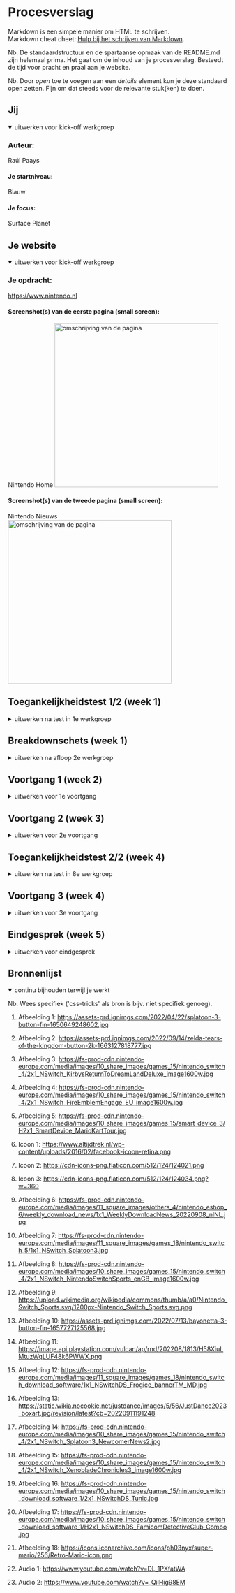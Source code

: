 # Procesverslag
Markdown is een simpele manier om HTML te schrijven.  
Markdown cheat cheet: [Hulp bij het schrijven van Markdown](https://github.com/adam-p/markdown-here/wiki/Markdown-Cheatsheet).

Nb. De standaardstructuur en de spartaanse opmaak van de README.md zijn helemaal prima. Het gaat om de inhoud van je procesverslag. Besteedt de tijd voor pracht en praal aan je website.

Nb. Door *open* toe te voegen aan een *details* element kun je deze standaard open zetten. Fijn om dat steeds voor de relevante stuk(ken) te doen.





## Jij

<details open>
  <summary>uitwerken voor kick-off werkgroep</summary>

  ### Auteur:
  Raúl Paays

  #### Je startniveau:
  Blauw

  #### Je focus:
  Surface Planet
 
</details>





## Je website

<details open>
  <summary>uitwerken voor kick-off werkgroep</summary>

  ### Je opdracht:
  https://www.nintendo.nl

  #### Screenshot(s) van de eerste pagina (small screen): 
  Nintendo Home
  <img src="readme-images/nintendo_1.jpeg" width="375px" alt="omschrijving van de pagina">

  #### Screenshot(s) van de tweede pagina (small screen):
  Nintendo Nieuws  
  <img src="readme-images/nintendo_2.jpeg" width="375px" alt="omschrijving van de pagina">
 
</details>



## Toegankelijkheidstest 1/2 (week 1)

<details>
  <summary>uitwerken na test in 1e werkgroep</summary>

  ### Bevindingen
  Lijst met je bevindingen die in de test naar voren kwamen:

  #### Screenreader
  Hier korte omschrijving (met indien nodig afbeeldingen):
  Frustrerend
  Alles opgelezen
  Moeite met swipen
  Wist niet hoe ze moest klikken
  <img src="./readme-images/screenreader_katarina.jpeg" alt="screenreader">

  Hier een omschrijving van hoe het opgelost kan worden (met indien nodig afbeeldingen)
  Beter aangeven hoe afbeeldingen te swipen (Misschien een scrolbar)

  #### Muis en Toetsenbord 
  Hier korte omschrijving (met indien nodig afbeeldingen):
  In de nav een klein lijntje / onduidelijk
  Met rood omcirkeld in de active state 
  <img src="./readme-images/tabben_katarina.jpeg" alt="tabben">

  Hier een omschrijving van hoe het opgelost kan worden (met indien nodig afbeeldingen)
  Duidelijker in de nav aangeven

  #### Motoriek (shocks, elastiekjes)
  Hier korte omschrijving (met indien nodig afbeeldingen):
  Werkte nog steeds omdat het niet zoveel acties heeft op het homescherm
  <img src="./readme-images/ballon_katarina.jpeg" alt ="ballon">
  Hier een omschrijving van hoe het opgelost kan worden (met indien nodig afbeeldingen)
  -

  #### Visueel (brillen, contrast, kleurenblind, dark/light). 
  Hier korte omschrijving (met indien nodig afbeeldingen):
  Periphical field loss: via de zijkant kijken
  Central Field Loss: witte letters minder goed zichtbaar: Groene kleine letters minder goed zichtbaar
  Cataract: Sommige lettertypes zijn onduidelijk
  <img src="./readme-images/verlorenvisie_katarina.jpeg" alt ="verloren visie">
  Hier een omschrijving van hoe het opgelost kan worden (met indien nodig afbeeldingen)
  - Lettertypes dikgedrukt maken, duidelijker contrast laten zien.


  Kleurverhouding is goed, ze mengen niet met elkaar
  Goed contrast nog steeds
  <img src="./readme-images/kleurvisie_katarina.jpeg" alt="verloren visie">
  Hier een omschrijving van hoe het opgelost kan worden (met indien nodig afbeeldingen):
  Lettertypes duidelijker maken
</details>



## Breakdownschets (week 1)

<details>
  <summary>uitwerken na afloop 2e werkgroep</summary>

  ### de hele pagina: 
  <img src="./readme-images/breakdownschets.jpeg" width="375px" alt="breakdown van de hele pagina">

  ### dynamisch deel (bijv menu): 
  <img src="./readme-images/breakdownschets_menu.jpeg" width="375px" alt="breakdown van een dynamisch deel">

</details>





## Voortgang 1 (week 2)

<details>
  <summary>uitwerken voor 1e voortgang</summary>

  ### Stand van zaken
  hier dit ging goed & dit was lastig (neem ook screenshots op van delen van je website en code)
  Moest nog beginnen, dus nog niet zo goed bezig. Nog geen screenshots omdat er nog aan gewerkt moest worden.

  ### Agenda voor meeting
  samen met je groepje opstellen

  | student 1      | student 2          | student 3    | student 4        |
  | ---            | ---                | ---          | ---              |
  | dit bespreken  | en dit             | en ik dit    | en dan ik dat    |
  | en dat ook nog | dit als er tijd is | nog een punt | dit wil ik zeker |
  | ...            | ...                | ...          | ...              |


  ### Verslag van meeting
  hier na afloop snel de uitkomsten van de meeting vastleggen

  - Beginnen!!
  - De oefeningen maken en de draad oppakken

</details>





## Voortgang 2 (week 3)

<details>
  <summary>uitwerken voor 2e voortgang</summary>

  ### Stand van zaken
  hier dit ging goed & dit was lastig (neem ook screenshots op van delen van je website en code)
  Nog steeds niet ver, wel oefeningen gemaakt maar niet begonnen met HTML CSS

  ### Agenda voor meeting
  samen met je groepje opstellen

  | student 1      | student 2          | student 3    | student 4        |
  | ---            | ---                | ---          | ---              |
  | dit bespreken  | en dit             | en ik dit    | en dan ik dat    |
  | en dat ook nog | dit als er tijd is | nog een punt | dit wil ik zeker |
  | ...            | ...                | ...          | ...              |


  ### Verslag van meeting
  hier na afloop snel de uitkomsten van de meeting vastleggen

  - Hard aan de bak met de HTML CSS
  - Tenminste 2 pagina's HTML

</details>





## Toegankelijkheidstest 2/2 (week 4)

<details>
  <summary>uitwerken na test in 8e werkgroep</summary>

  ### Bevindingen
  Lijst met je bevindingen die in de test naar voren kwamen (geef ook aan wat er verbeterd is):

  #### Screenreader
  Hier korte omschrijving (met indien nodig afbeeldingen)
 
  Hier een omschrijving van hoe het opgelost kan worden (met indien nodig afbeeldingen)
  - Meer linkjes zetten
  - De tekst linkjes maken zodat ze worden aangeduid en worden benoemd
  #### Muis en Toetsenbord 
  Hier korte omschrijving (met indien nodig afbeeldingen)
  - Slaat nog steeds stukjes tekst/linkjes over
  Hier een omschrijving van hoe het opgelost kan worden (met indien nodig afbeeldingen)
  - Meer linkjes zetten
  - De tekst linkjes maken zodat ze worden aangeduid en worden benoemd

  #### Motoriek (shocks, elastiekjes)
  Hier korte omschrijving (met indien nodig afbeeldingen)
  Te kleine afbeeldingen/buttons
  Hier een omschrijving van hoe het opgelost kan worden (met indien nodig afbeeldingen)
  - Afbeeldingen vergroten
  - Met hovers werken

  #### Visueel (brillen, contrast, kleurenblind, dark/light). 
  Hier korte omschrijving (met indien nodig afbeeldingen)
  Contrast is goed
  Hier een omschrijving van hoe het opgelost kan worden (met indien nodig afbeeldingen)
  - 

</details>





## Voortgang 3 (week 4)

<details>
  <summary>uitwerken voor 3e voortgang</summary>

  ### Stand van zaken
  hier dit ging goed & dit was lastig (neem ook screenshots op van delen van je website en code)


  ### Agenda voor meeting
  samen met je groepje opstellen

  | student 1      | student 2          | student 3    | student 4        |
  | ---            | ---                | ---          | ---              |
  | dit bespreken  | en dit             | en ik dit    | en dan ik dat    |
  | en dat ook nog | dit als er tijd is | nog een punt | dit wil ik zeker |
  | ...            | ...                | ...          | ...              |


  ### Verslag van meeting
  hier na afloop snel de uitkomsten van de meeting vastleggen

  Laatste vragen gesteld, zoals hoe je de slider aantrekkelijker en duidelijker kan maken, beantwoord gekregen.
  Nog laatste CSS doen.

</details>





## Eindgesprek (week 5)

<details>
  <summary>uitwerken voor eindgesprek</summary>

  ### Je uitkomst - karakteristiek screenshots:
  <img src="readme-images/dummy-plaatje.jpg" width="375px" alt="uitomst opdracht 1">


  ### Dit ging goed/Heb ik geleerd: 
  Korte omschrijving met plaatjes

  <img src="readme-images/dummy-plaatje.jpg" width="375px" alt="top">


  ### Dit was lastig/Is niet gelukt:
  Korte omschrijving met plaatjes

  <img src="readme-images/dummy-plaatje.jpg" width="375px" alt="bummer">
</details>





## Bronnenlijst

<details open>
  <summary>continu bijhouden terwijl je werkt</summary>

  Nb. Wees specifiek ('css-tricks' als bron is bijv. niet specifiek genoeg).

  1. Afbeelding 1: https://assets-prd.ignimgs.com/2022/04/22/splatoon-3-button-fin-1650649248602.jpg  
  2. Afbeelding 2: https://assets-prd.ignimgs.com/2022/09/14/zelda-tears-of-the-kingdom-button-2k-1663127818777.jpg
  3. Afbeelding 3: https://fs-prod-cdn.nintendo-europe.com/media/images/10_share_images/games_15/nintendo_switch_4/2x1_NSwitch_KirbysReturnToDreamLandDeluxe_image1600w.jpg
  4. Afbeelding 4: https://fs-prod-cdn.nintendo-europe.com/media/images/10_share_images/games_15/nintendo_switch_4/2x1_NSwitch_FireEmblemEngage_EU_image1600w.jpg
  5. Afbeelding 5: https://fs-prod-cdn.nintendo-europe.com/media/images/10_share_images/games_15/smart_device_3/H2x1_SmartDevice_MarioKartTour.jpg

  6. Icoon 1: https://www.altijdtrek.nl/wp-content/uploads/2016/02/facebook-icoon-retina.png
  7. Icoon 2: https://cdn-icons-png.flaticon.com/512/124/124021.png
  8. Icoon 3: https://cdn-icons-png.flaticon.com/512/124/124034.png?w=360 

  9. Afbeelding 6: https://fs-prod-cdn.nintendo-europe.com/media/images/11_square_images/others_4/nintendo_eshop_6/weekly_download_news/1x1_WeeklyDownloadNews_20220908_nlNL.jpg
  10. Afbeelding 7: https://fs-prod-cdn.nintendo-europe.com/media/images/11_square_images/games_18/nintendo_switch_5/1x1_NSwitch_Splatoon3.jpg
  11. Afbeelding 8: https://fs-prod-cdn.nintendo-europe.com/media/images/10_share_images/games_15/nintendo_switch_4/2x1_NSwitch_NintendoSwitchSports_enGB_image1600w.jpg
  12. Afbeelding 9: https://upload.wikimedia.org/wikipedia/commons/thumb/a/a0/Nintendo_Switch_Sports.svg/1200px-Nintendo_Switch_Sports.svg.png
  13. Afbeelding 10: https://assets-prd.ignimgs.com/2022/07/13/bayonetta-3-button-fin-1657727125568.jpg
  14. Afbeelding 11: https://image.api.playstation.com/vulcan/ap/rnd/202208/1813/H58XiuLMtuzWqLUF48k6PWWX.png
  15. Afbeelding 12: https://fs-prod-cdn.nintendo-europe.com/media/images/11_square_images/games_18/nintendo_switch_download_software/1x1_NSwitchDS_Frogice_bannerTM_MD.jpg
  16. Afbeelding 13: https://static.wikia.nocookie.net/justdance/images/5/56/JustDance2023_boxart.jpg/revision/latest?cb=20220911191248
  17. Afbeelding 14: https://fs-prod-cdn.nintendo-europe.com/media/images/10_share_images/games_15/nintendo_switch_4/2x1_NSwitch_Splatoon3_NewcomerNews2.jpg
  18. Afbeelding 15: https://fs-prod-cdn.nintendo-europe.com/media/images/10_share_images/games_15/nintendo_switch_4/2x1_NSwitch_XenobladeChronicles3_image1600w.jpg
  19. Afbeelding 16: https://fs-prod-cdn.nintendo-europe.com/media/images/10_share_images/games_15/nintendo_switch_download_software_1/2x1_NSwitchDS_Tunic.jpg
  20. Afbeelding 17: https://fs-prod-cdn.nintendo-europe.com/media/images/10_share_images/games_15/nintendo_switch_download_software_1/H2x1_NSwitchDS_FamicomDetectiveClub_Combo.jpg
  21. Afbeelding 18: https://icons.iconarchive.com/icons/ph03nyx/super-mario/256/Retro-Mario-icon.png

  22. Audio 1: https://www.youtube.com/watch?v=DL_1PXfatWA
  23. Audio 2: https://www.youtube.com/watch?v=_QilHig98EM







</details>